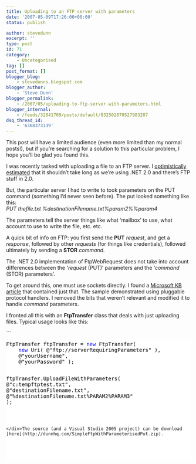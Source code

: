 ```yaml
---
title: Uploading to an FTP server with parameters
date: '2007-05-09T17:26:00+00:00'
status: publish

author: stevedunn
excerpt: ''
type: post
id: 71
category:
    - Uncategorised
tag: []
post_format: []
blogger_blog:
    - stevedunns.blogspot.com
blogger_author:
    - 'Steve Dunn'
blogger_permalink:
    - /2007/05/uploading-to-ftp-server-with-parameters.html
blogger_internal:
    - /feeds/32841709/posts/default/832502870527983207
dsq_thread_id:
    - '6368373139'
---
```

This post will have a limited audience (even more limited than my normal posts!), but if you’re searching for a solution to this particular problem, I hope you’ll be glad you found this.

I was recently tasked with uploading a file to an FTP server. I [optimistically estimated](http://www.hanselman.com/blog/SoftwareEstimationRememberThatTargetsAreNotEstimates.aspx) that it shouldn’t take long as we’re using .NET 2.0 and there’s FTP stuff in 2.0.

But, the particular server I had to write to took parameters on the PUT command (something I’d never seen before). The put looked something like this:  
*PUT thefile.txt %destinationFilename.txt%param2%%param4*

The parameters tell the server things like what ‘mailbox’ to use, what account to use to write the file, etc. etc.

A quick bit of info on FTP: you first send the **PUT** *request*, and get a *response*, followed by other *requests* (for things like credentials), followed ultimately by sending a **STOR** *command*.

The .NET 2.0 implementation of FtpWebRequest does not take into account differences between the *‘request* (PUT)’ parameters and the ‘*command* (STOR) parameters’.

To get around this, one must use sockets directly. I found a [Microsoft KB article](http://support.microsoft.com/kb/812409) that contained just that. The sample demonstrated using pluggable protocol handlers. I removed the bits that weren’t relevant and modified it to handle *command* parameters.

I fronted all this with an **FtpTransfer** class that deals with just uploading files. Typical usage looks like this:

<div contenteditable="false" style="padding-right: 0px; display: inline; padding-left: 0px; float: none; padding-bottom: 0px; margin: 0px; padding-top: 0px">```
<pre style="background-color:White;"><div><span style="color: #000000; ">FtpTransfer ftpTransfer </span><span style="color: #000000; ">=</span><span style="color: #000000; "> </span><span style="color: #0000FF; ">new</span><span style="color: #000000; "> FtpTransfer( 
    </span><span style="color: #0000FF; ">new</span><span style="color: #000000; "> Uri( </span><span style="color: #000000; ">@"</span><span style="color: #000000; ">ftp://serverRequiringParameters</span><span style="color: #000000; ">"</span><span style="color: #000000; "> ), 
    </span><span style="color: #000000; ">@"</span><span style="color: #000000; ">yourUsername</span><span style="color: #000000; ">"</span><span style="color: #000000; ">, 
    </span><span style="color: #000000; ">@"</span><span style="color: #000000; ">yourPassword</span><span style="color: #000000; ">"</span><span style="color: #000000; "> );

ftpTransfer.UploadFileWithParameters( 
    </span><span style="color: #000000; ">@"</span><span style="color: #000000; ">c:tempftptest.txt</span><span style="color: #000000; ">"</span><span style="color: #000000; ">, 
    </span><span style="color: #000000; ">@"</span><span style="color: #000000; ">destinationFilename.txt</span><span style="color: #000000; ">"</span><span style="color: #000000; ">, 
    </span><span style="color: #000000; ">@"</span><span style="color: #000000; ">%destinationFilename.txt%PARAM2%PARAM3</span><span style="color: #000000; ">"</span><span style="color: #000000; "> );</span></div>
```

</div>The source (and a Visual Studio 2005 project) can be download [here](http://dunnhq.com/SimpleFtpWithParameterisedPut.zip).